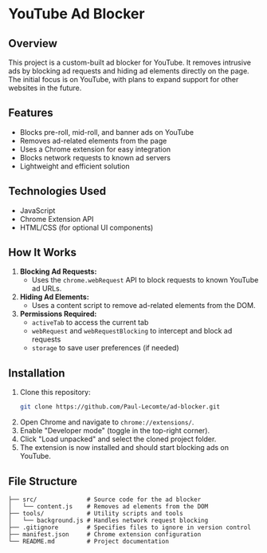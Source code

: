 # YouTube Ad Blocker

## Overview
This project is a custom-built ad blocker for YouTube. It removes intrusive ads by blocking ad requests and hiding ad elements directly on the page. The initial focus is on YouTube, with plans to expand support for other websites in the future.

## Features
- Blocks pre-roll, mid-roll, and banner ads on YouTube
- Removes ad-related elements from the page
- Uses a Chrome extension for easy integration
- Blocks network requests to known ad servers
- Lightweight and efficient solution

## Technologies Used
- JavaScript
- Chrome Extension API
- HTML/CSS (for optional UI components)

## How It Works
1. **Blocking Ad Requests:**
   - Uses the `chrome.webRequest` API to block requests to known YouTube ad URLs.
2. **Hiding Ad Elements:**
   - Uses a content script to remove ad-related elements from the DOM.
3. **Permissions Required:**
   - `activeTab` to access the current tab
   - `webRequest` and `webRequestBlocking` to intercept and block ad requests
   - `storage` to save user preferences (if needed)

## Installation
1. Clone this repository:
   ```sh
   git clone https://github.com/Paul-Lecomte/ad-blocker.git
   ```
2. Open Chrome and navigate to `chrome://extensions/`.
3. Enable "Developer mode" (toggle in the top-right corner).
4. Click "Load unpacked" and select the cloned project folder.
5. The extension is now installed and should start blocking ads on YouTube.

## File Structure
```
├── src/              # Source code for the ad blocker
│   └── content.js    # Removes ad elements from the DOM
├── tools/            # Utility scripts and tools
│   └── background.js # Handles network request blocking
├── .gitignore        # Specifies files to ignore in version control
├── manifest.json     # Chrome extension configuration
└── README.md         # Project documentation
```
